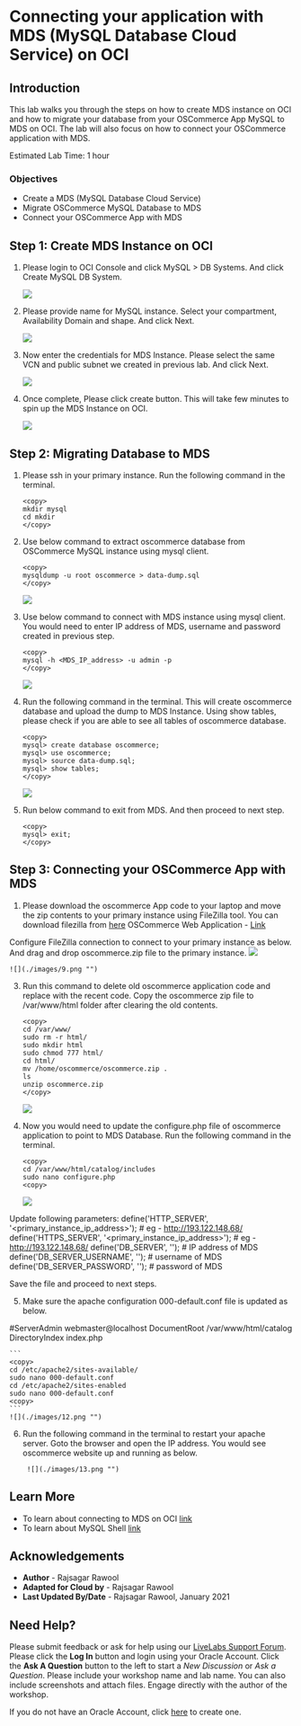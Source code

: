 # Connecting your application with MDS (MySQL Database Cloud Service) on OCI

## Introduction
This lab walks you through the steps on how to create MDS instance on OCI and how to migrate your database from your OSCommerce App MySQL to MDS on OCI. The lab will also focus on how to connect your OSCommerce application with MDS.

Estimated Lab Time: 1 hour

### Objectives
* Create a MDS (MySQL Database Cloud Service)
* Migrate OSCommerce MySQL Database to MDS
* Connect your OSCommerce App with MDS

## **Step 1:** Create MDS Instance on OCI
1. Please login to OCI Console and click MySQL > DB Systems. And click Create MySQL DB System.

    ![](./images/1.png "")

2. Please provide name for MySQL instance. Select your compartment, Availability Domain and shape. And click Next.

    ![](./images/2.png "")

3. Now enter the credentials for MDS Instance. Please select the same VCN and public subnet we created in previous lab. And click Next.

    ![](./images/3.png "")

4. Once complete, Please click create button. This will take few minutes to spin up the MDS Instance on OCI.

    ![](./images/4.png "")

## **Step 2:** Migrating Database to MDS

1. Please ssh in your primary instance. Run the following command in the terminal.

    ```
    <copy>
    mkdir mysql
    cd mkdir
    </copy>
    ```

2. Use below command to extract oscommerce database from OSCommerce MySQL instance using mysql client.

    ```
    <copy>
    mysqldump -u root oscommerce > data-dump.sql
    </copy>
    ```
    ![](./images/5.png "")

3. Use below command to connect with MDS instance using mysql client. You would need to enter IP address of MDS, username and password created in previous step.

    ```
    <copy>
    mysql -h <MDS_IP_address> -u admin -p
    </copy>
    ```
    ![](./images/6.png "")


4. Run the following command in the terminal. This will create oscommerce database and upload the dump to MDS Instance. Using show tables, please check if you are able to see all tables of oscommerce database.

    ```
    <copy>
    mysql> create database oscommerce;
    mysql> use oscommerce;
    mysql> source data-dump.sql;
    mysql> show tables;
    </copy>
    ```

    ![](./images/7.png "")

5. Run below command to exit from MDS. And then proceed to next step.

    ```
    <copy>
    mysql> exit;
    </copy>
    ```

## **Step 3:** Connecting your OSCommerce App with MDS

1. Please download the oscommerce App code to your laptop and move the zip contents to your primary instance using FileZilla tool. You can download filezilla from [here](https://filezilla-project.org/)
OSCommerce Web Application - [Link](https://objectstorage.us-ashburn-1.oraclecloud.com/p/YWohpF3cmZuDi2LWL056VHnNvlNTu37JaGMhM8oqenS_95gf2WBWfUCylfFY2jI_/n/orasenatdpltintegration03/b/workshop/o/oscommerce.zip)

Configure FileZilla connection to connect to your primary instance as below. And drag and drop oscommerce.zip file to the primary instance.
    ![](./images/8.png "")

    ![](./images/9.png "")

3. Run this command to delete old oscommerce application code and replace with the recent code. Copy the oscommerce zip file to /var/www/html folder after clearing the old contents.
    ```
    <copy>
    cd /var/www/
    sudo rm -r html/
    sudo mkdir html
    sudo chmod 777 html/
    cd html/
    mv /home/oscommerce/oscommerce.zip .
    ls
    unzip oscommerce.zip
    </copy>
    ```
    ![](./images/10.png "")    

4. Now you would need to update the configure.php file of oscommerce application to point to MDS Database. Run the following command in the terminal.
    ```
    <copy>
    cd /var/www/html/catalog/includes
    sudo nano configure.php
    <copy>
    ```
    ![](./images/11.png "")

Update following parameters:
define('HTTP_SERVER', '<primary_instance_ip_address>'); # eg - http://193.122.148.68/
define('HTTPS_SERVER', '<primary_instance_ip_address>'); # eg - http://193.122.148.68/
define('DB_SERVER', '');  # IP address of MDS
define('DB_SERVER_USERNAME', ''); # username of MDS
define('DB_SERVER_PASSWORD', ''); # password of MDS

Save the file and proceed to next steps.

5. Make sure the apache configuration 000-default.conf file is updated as below.

#ServerAdmin webmaster@localhost
DocumentRoot /var/www/html/catalog
DirectoryIndex index.php

    ```
    <copy>
    cd /etc/apache2/sites-available/
    sudo nano 000-default.conf
    cd /etc/apache2/sites-enabled
    sudo nano 000-default.conf
    <copy>
    ```
    ![](./images/12.png "")

6. Run the following command in the terminal to restart your apache server. Goto the browser and open the IP address. You would see oscommerce website up and running as below.

        ![](./images/13.png "")

## Learn More
* To learn about connecting to MDS on OCI [link](https://docs.oracle.com/en-us/iaas/mysql-database/doc/connecting-db-system.html)
* To learn about MySQL Shell [link](https://dev.mysql.com/doc/mysql-shell/8.0/en/)

## Acknowledgements
* **Author** - Rajsagar Rawool
* **Adapted for Cloud by** -  Rajsagar Rawool
* **Last Updated By/Date** - Rajsagar Rawool, January 2021


## Need Help?
Please submit feedback or ask for help using our [LiveLabs Support Forum](https://community.oracle.com/tech/developers/categories/livelabsdiscussions). Please click the **Log In** button and login using your Oracle Account. Click the **Ask A Question** button to the left to start a *New Discussion* or *Ask a Question*.  Please include your workshop name and lab name.  You can also include screenshots and attach files.  Engage directly with the author of the workshop.

If you do not have an Oracle Account, click [here](https://profile.oracle.com/myprofile/account/create-account.jspx) to create one.
